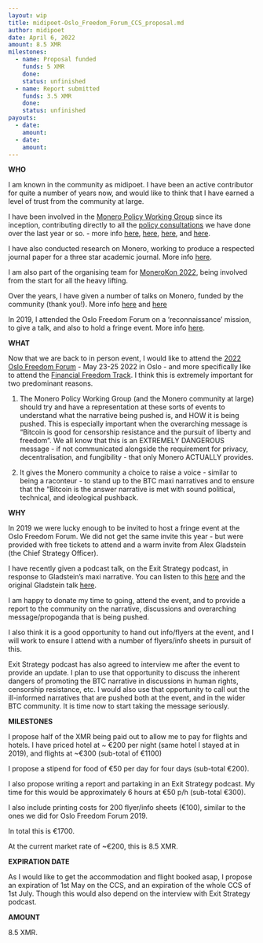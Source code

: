 ```yaml
---
layout: wip
title: midipoet-Oslo_Freedom_Forum_CCS_proposal.md
author: midipoet
date: April 6, 2022
amount: 8.5 XMR
milestones:
  - name: Proposal funded
    funds: 5 XMR
    done: 
    status: unfinished
  - name: Report submitted
    funds: 3.5 XMR
    done:
    status: unfinished
payouts:
  - date:
    amount:
  - date:
    amount:
---
```



**WHO**

I am known in the community as midipoet. I have been an active contributor for quite a number of years now, and would like to think that I have earned a level of trust from the community at large.

I have been involved in the [Monero Policy Working Group](moneropolicy.org) since its inception, contributing directly to all the [policy consultations](https://github.com/monero-policy/monero-policy.github.io/tree/master/assets/pdfs) we have done over the last year or so.  - more info [here](https://www.reddit.com/r/Monero/comments/r5vodq/mpwg_final_two_responses_to_the_public/), [here](https://www.reddit.com/r/Monero/comments/qowwm4/monero_policy_working_group_response_to_the/), [here](https://www.reddit.com/r/Monero/comments/mxr15w/monero_policy_working_group_response_to_fatf/), and [here](https://www.reddit.com/r/Monero/comments/m1es4t/monero_policy_working_group_response_to_european/).

I have also conducted research on Monero, working to produce a respected journal paper for a three star academic journal. More info [here](https://www.reddit.com/r/Monero/comments/ijhas9/monero_research_those_who_control_the_code/). 

I am also part of the organising team for [MoneroKon 2022](https://www.reddit.com/r/Monero/comments/tjyrut/ccs_update_monerokon_2022_location_and_venue/), being involved from the start for all the heavy lifting. 

Over the years, I have given a number of talks on Monero, funded by the community (thank you!). More info [here](https://www.reddit.com/r/Monero/comments/9yh9zi/cryptofinance_oslo_2018_report_by_midipoet/) and [here](https://www.youtube.com/watch?v=6JIz_H8irAQ)

In 2019, I attended the Oslo Freedom Forum on a ‘reconnaissance’ mission, to give a talk, and also to hold a fringe event. More info [here](https://www.reddit.com/r/Monero/comments/bvoarg/oslo_freedom_forum_fringe_review_midipoet/). 

**WHAT**

Now that we are back to in person event, I would like to attend the [2022 Oslo Freedom Forum](https://hrf.org/category/oslo-freedom-forum/) - May 23-25 2022 in Oslo - and more specifically like to attend the [Financial Freedom Track](https://hrf.org/hrf-and-seetee-present-the-financial-freedom-track-at-off-2022/). I think this is extremely important for two predominant reasons. 

1. The Monero Policy Working Group (and the Monero community at large) should try and have a representation at these sorts of events to understand what the narrative being pushed is, and HOW it is being pushed. This is especially important when the overarching message is “Bitcoin is good for censorship resistance and the pursuit of liberty and freedom”. We all know that this is an EXTREMELY DANGEROUS message - if not communicated alongside the requirement for privacy, decentralisation, and fungibility - that only Monero ACTUALLY provides. 

2. It gives the Monero community a choice to raise a voice - similar to being a raconteur - to stand up to the BTC maxi narratives and to ensure that the “Bitcoin is the answer narrative is met with sound political, technical, and ideological pushback. 

**WHY**

In 2019 we were lucky enough to be invited to host a fringe event at the Oslo Freedom Forum. We did not get the same invite this year - but were provided with free tickets to attend and a warm invite from Alex Gladstein (the Chief Strategy Officer). 

I have recently given a podcast talk, on the Exit Strategy podcast, in response to Gladstein’s maxi narrative. You can listen to this [here](https://exitstrategypod.libsyn.com/015-robin-renwick-revisiting-bitcoin-human-rights-and-the-oslo-freedom-forum) and the original Gladstein talk [here](https://exitstrategypod.libsyn.com/005-alex-gladstein-bitcoin-and-human-rights). 

I am happy to donate my time to going, attend the event, and to provide a report to the community on the narrative, discussions and overarching message/propoganda that is being pushed. 

I also think it is a good opportunity to hand out info/flyers at the event, and I will work to ensure I attend with a number of flyers/info sheets in pursuit of this. 

Exit Strategy podcast has also agreed to interview me after the event to provide an update. I plan to use that opportunity to discuss the inherent dangers of promoting the BTC narrative in discussions in human rights, censorship resistance, etc. I would also use that opportunity to call out the ill-informed narratives that are pushed both at the event, and in the wider BTC community. It is time now to start taking the message seriously. 

**MILESTONES**

I propose half of the XMR being paid out to allow me to pay for flights and hotels. I have priced hotel at ~ €200 per night (same hotel I stayed at in 2019), and flights at ~€300 (sub-total of €1100)

I propose a stipend for food of €50 per day for four days (sub-total €200). 

I also propose writing a report and partaking in an Exit Strategy podcast. My time for this would be approximately 6 hours at €50 p/h (sub-total €300). 

I also include printing costs for 200 flyer/info sheets (€100), similar to the ones we did for Oslo Freedom Forum 2019.

In total this is €1700. 

At the current market rate of ~€200, this is 8.5 XMR. 

**EXPIRATION DATE**

As I would like to get the accommodation and flight booked asap, I propose an expiration of 1st May on the CCS, and an expiration of the whole CCS of 1st July. Though this would also depend on the interview with Exit Strategy podcast. 

**AMOUNT**

8.5 XMR.



